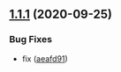 ## [1.1.1](https://github.com/makamekm/react-service-provider/compare/v1.1.0...v1.1.1) (2020-09-25)


### Bug Fixes

* fix ([aeafd91](https://github.com/makamekm/react-service-provider/commit/aeafd9152bc2a07ca83a3b5c8fd2bfd5590abfe7))
